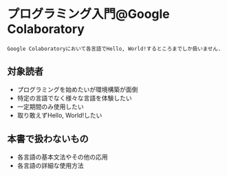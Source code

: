 # プログラミング入門@Google Colaboratory

```{warning}
Google Colaboratoryにおいて各言語でHello, World!するところまでしか扱いません.
```

## 対象読者

- プログラミングを始めたいが環境構築が面倒
- 特定の言語でなく様々な言語を体験したい
- 一定期間のみ使用したい
- 取り敢えずHello, World!したい

## 本書で扱わないもの

- 各言語の基本文法やその他の応用
- 各言語の詳細な使用方法
  
```{tableofcontents}

```